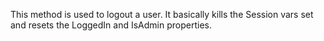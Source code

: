 ﻿This method is used to logout a user. It basically kills the Session vars set and resets the LoggedIn and IsAdmin properties.